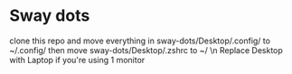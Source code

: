 # Sway dots
clone this repo and move everything in sway-dots/Desktop/.config/ to ~/.config/ then move sway-dots/Desktop/.zshrc to ~/ \n
Replace Desktop with Laptop if you're using 1 monitor
